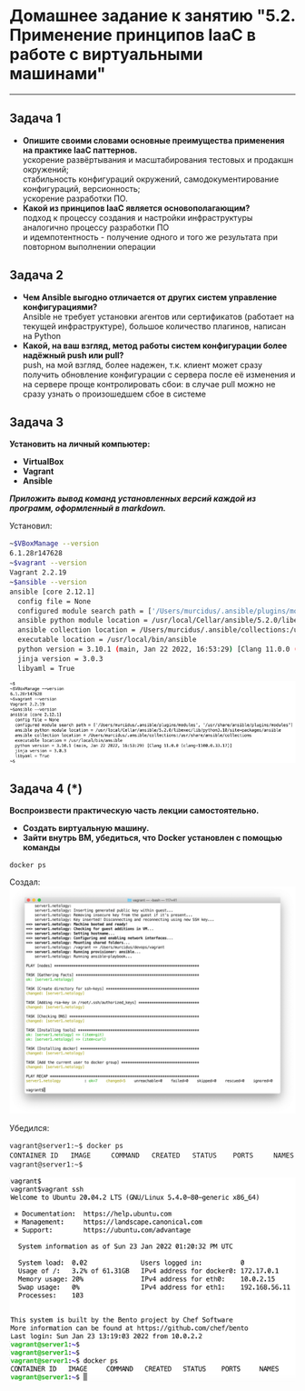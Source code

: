 
# Домашнее задание к занятию "5.2. Применение принципов IaaC в работе с виртуальными машинами"


---

## Задача 1

- **Опишите своими словами основные преимущества применения на практике IaaC паттернов.**  
  ускорение развёртывания и масштабирования тестовых и продакшн окружений;  
  стабильность конфигураций окружений, самодокументирование конфигураций, версионность;  
  ускорение разработки ПО.   
- **Какой из принципов IaaC является основополагающим?**  
  подход к процессу создания и настройки инфраструктуры аналогично процессу разработки ПО  
  и идемпотентность - получение одного и того же результата при повторном выполнении операции

## Задача 2

- **Чем Ansible выгодно отличается от других систем управление конфигурациями?**  
    Ansible не требует установки агентов или сертификатов (работает на текущей инфраструктуре), большое количество плагинов, написан на Python
- **Какой, на ваш взгляд, метод работы систем конфигурации более надёжный push или pull?**  
  push, на мой взгляд, более надежен, т.к. клиент может сразу получить обновление конфигурации с сервера 
  после её изменения и на сервере проще контролировать сбои: в случае pull можно не сразу узнать о произошедшем сбое в системе

## Задача 3

**Установить на личный компьютер:**

- **VirtualBox**
- **Vagrant**
- **Ansible**

__*Приложить вывод команд установленных версий каждой из программ, оформленный в markdown.*__

Установил:  
```bash
~$VBoxManage --version
6.1.28r147628
~$vagrant --version
Vagrant 2.2.19
~$ansible --version
ansible [core 2.12.1]
  config file = None
  configured module search path = ['/Users/murcidus/.ansible/plugins/modules', '/usr/share/ansible/plugins/modules']
  ansible python module location = /usr/local/Cellar/ansible/5.2.0/libexec/lib/python3.10/site-packages/ansible
  ansible collection location = /Users/murcidus/.ansible/collections:/usr/share/ansible/collections
  executable location = /usr/local/bin/ansible
  python version = 3.10.1 (main, Jan 22 2022, 16:53:29) [Clang 11.0.0 (clang-1100.0.33.17)]
  jinja version = 3.0.3
  libyaml = True
```
![](img/sc_03.png)


## Задача 4 (*)

**Воспроизвести практическую часть лекции самостоятельно.**

- **Создать виртуальную машину.**
- **Зайти внутрь ВМ, убедиться, что Docker установлен с помощью команды**  
```
docker ps
```

Создал:  
![](img/sc_04_1.png)


Убедился:
```bash
vagrant@server1:~$ docker ps
CONTAINER ID   IMAGE     COMMAND   CREATED   STATUS    PORTS     NAMES
vagrant@server1:~$ 
```

![](img/sc_04_2.png)

